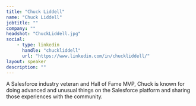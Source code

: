 ```yaml
---
title: "Chuck Liddell"
name: "Chuck Liddell"
jobtitle: ""
company: ""
headshot: "ChuckLiddell.jpg"
social:
    - type: linkedin
      handle: "chuckliddell"
      url: "https://www.linkedin.com/in/chuckliddell/"
layout: speaker
description: ""
---
```


A Salesforce industry veteran and Hall of Fame MVP, Chuck is known for doing advanced and unusual things on the Salesforce platform and sharing those experiences with the community.
